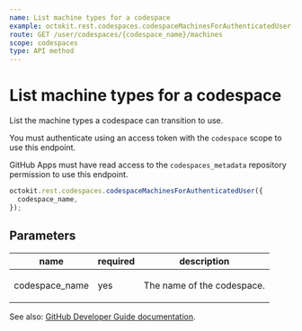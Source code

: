 ```yaml
---
name: List machine types for a codespace
example: octokit.rest.codespaces.codespaceMachinesForAuthenticatedUser({ codespace_name })
route: GET /user/codespaces/{codespace_name}/machines
scope: codespaces
type: API method
---
```


# List machine types for a codespace

List the machine types a codespace can transition to use.

You must authenticate using an access token with the `codespace` scope to use this endpoint.

GitHub Apps must have read access to the `codespaces_metadata` repository permission to use this endpoint.

```js
octokit.rest.codespaces.codespaceMachinesForAuthenticatedUser({
  codespace_name,
});
```

## Parameters

<table>
  <thead>
    <tr>
      <th>name</th>
      <th>required</th>
      <th>description</th>
    </tr>
  </thead>
  <tbody>
    <tr><td>codespace_name</td><td>yes</td><td>

The name of the codespace.

</td></tr>
  </tbody>
</table>

See also: [GitHub Developer Guide documentation](https://docs.github.com/enterprise-cloud@latest//rest/reference/codespaces#list-machine-types-for-a-codespace).
